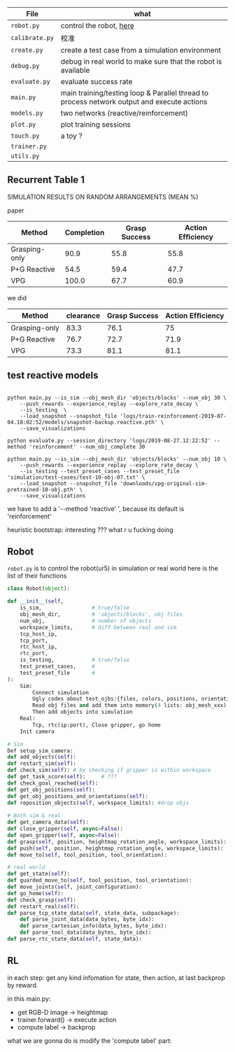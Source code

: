 





File | what
--- | ---
`robot.py` | control the robot, [here](robot.md)
`calibrate.py` | 校准
`create.py` | create a test case from a simulation environment
`debug.py` | debug in real world to make sure that the robot is available
`evaluate.py` | evaluate success rate
`main.py` | main training/testing loop & Parallel thread to process network output and execute actions
`models.py` | two networks (reactive/reinforcement)
`plot.py` | plot training sessions
`touch.py` | a toy ?
`trainer.py` |
`utils.py` |



## Recurrent Table 1

SIMULATION RESULTS ON RANDOM ARRANGEMENTS (MEAN %)

paper

Method |Completion |Grasp Success | Action Efﬁciency 
---|---|---|--
Grasping-only | 90.9 | 55.8 | 55.8 
P+G Reactive | 54.5 | 59.4 | 47.7 
VPG | 100.0 | 67.7 | 60.9

we did

Method | clearance |Grasp Success | Action Efﬁciency 
---|---|---|--
Grasping-only | 83.3 | 76.1 | 75 
P+G Reactive | 76.7 | 72.7 | 71.9  
VPG | 73.3 | 81.1 | 81.1


## test reactive models

```

python main.py --is_sim --obj_mesh_dir 'objects/blocks' --num_obj 30 \
    --push_rewards --experience_replay --explore_rate_decay \
    --is_testing  \
    --load_snapshot --snapshot_file 'logs/train-reinforcement-2019-07-04.18:02:52/models/snapshot-backup.reactive.pth' \
    --save_visualizations

python evaluate.py --session_directory 'logs/2019-08-27.12:22:52' --method 'reinforcement' --num_obj_complete 30

python main.py --is_sim --obj_mesh_dir 'objects/blocks' --num_obj 10 \
    --push_rewards --experience_replay --explore_rate_decay \
    --is_testing --test_preset_cases --test_preset_file 'simulation/test-cases/test-10-obj-07.txt' \
    --load_snapshot --snapshot_file 'downloads/vpg-original-sim-pretrained-10-obj.pth' \
    --save_visualizations
```

we have to add a '--method 'reactive' ', because its default is 'reinforcement'


heuristic bootstrap: interesting ??? what r u fucking doing




## Robot

`robot.py` is to control the robot(ur5) in simulation or real world
here is the list of their functions


```python
class Robot(object):

def __init__(self, 
	is_sim,                # true/false 
	obj_mesh_dir,          # 'objects/blocks', obj files
	num_obj,               # number of objects
	workspace_limits,      # diff between real and sim
	tcp_host_ip, 
	tcp_port, 
	rtc_host_ip, 
	rtc_port,
	is_testing,            # true/false
	test_preset_cases,     # 
	test_preset_file       # 
):
    Sim:
        Connect simulation
        Ugly codes about test_ojbs:{files, colors, positions, orientations}
        Read obj files and add them into memory(4 lists: obj_mesh_xxx)
        Then add objects into simulation
    Real:
        Tcp, rtc(ip:port), Close gripper, go home
    Init camera

# Sim
Def setup_sim_camera: 
def add_objects(self):
def restart_sim(self):
def check_sim(self): # by checking if gripper is within workspace
def get_task_score(self):     # ???
def check_goal_reached(self):
def get_obj_positions(self):
def get_obj_positions_and_orientations(self):
def reposition_objects(self, workspace_limits): #drop objs
	
# Both sim & real
def get_camera_data(self):
def close_gripper(self, async=False):
def open_gripper(self, async=False):
def grasp(self, position, heightmap_rotation_angle, workspace_limits):
def push(self, position, heightmap_rotation_angle, workspace_limits):
def move_to(self, tool_position, tool_orientation):

# real world
def get_state(self):
def guarded_move_to(self, tool_position, tool_orientation):
def move_joints(self, joint_configuration):
def go_home(self):
def check_grasp(self):
def restart_real(self):
def parse_tcp_state_data(self, state_data, subpackage):
	def parse_joint_data(data_bytes, byte_idx):
	def parse_cartesian_info(data_bytes, byte_idx):
	def parse_tool_data(data_bytes, byte_idx):
def parse_rtc_state_data(self, state_data):
```

## RL

in each step:
get any kind infomation for state, then action, at last backprop by reward.

in this main.py:

- get RGB-D image -> heightmap
- trainer.forward() -> execute action
- compute label -> backprop

what we are gonna do is modify the 'compute label' part:

